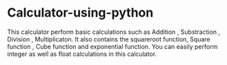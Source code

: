 # Calculator-using-python
This calculator perform basic calculations such as Addition , Substraction , Division , Multiplicaton.
It also contains the squareroot function, Square function , Cube function and exponential function.
You can easily perform integer as well as float calculations in this calculator. 
